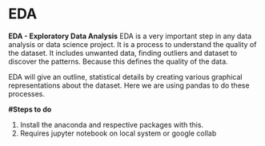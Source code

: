 # EDA
**EDA - Exploratory Data Analysis**
EDA is a very important step in any data analysis or data science project. It is a process to understand the quality of the dataset. It includes unwanted data, finding outliers and dataset to discover the patterns. Because this defines the quality of the data. 

EDA will give an outline, statistical details by creating various graphical representations about the dataset. Here we are using pandas to do these processes.

**#Steps to do**
1) Install the anaconda and respective packages with this.
2) Requires jupyter notebook on local system or google collab
